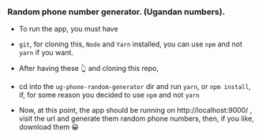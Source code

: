 ### Random phone number generator. (Ugandan numbers).

- To run the app, you must have
- `git`, for cloning this, `Node` and `Yarn` installed, you can use `npm` and not `yarn` if you want.

- After having these :point_up_2: and cloning this repo,
- cd into the `ug-phone-random-generator` dir and run `yarn`, or `npm install`, if, for some reason you decided to use `npm` and not `yarn`
- Now, at this point, the app should be running on http://localhost:9000/ , visit the url and generate them random phone numbers, then, if you like, download them :grinning: